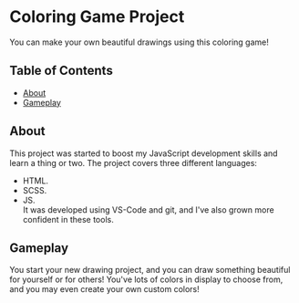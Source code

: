 # Coloring Game Project

You can make your own beautiful drawings using this coloring game!

## Table of Contents

-   [About](#about)
-   [Gameplay](#gameplay)

## About

This project was started to boost my JavaScript development skills and learn a thing or two. The project covers three different languages:

-   HTML.
-   SCSS.
-   JS. <br>
    It was developed using VS-Code and git, and I've also grown more confident in these tools.

## Gameplay

You start your new drawing project, and you can draw something beautiful for yourself or for others! You've lots of colors in display to choose from, and you may even create your own custom colors!
